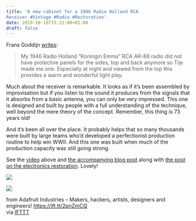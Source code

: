 ```yaml
---
title: 'A new cabinet for a 1946 Radio Holland RCA
Receiver #Vintage #Radio #Restoration'
date: 2019-10-16T15:21:00+01:00
draft: false
---
```


Frans Goddijn [writes](http://kostverlorenvaart.blogspot.com/2019/09/tijes-cabinet-for-radio-holland-rca.html):

> My 1946 Radio Holland “Koningin Emma” RCA AR-88 radio did not have protective panels for the sides, top and back anymore so Tije made me one. Especially at night and viewed from the top this provides a warm and wonderful light play.

Much about the receiver is remarkable. It looks as if it’s been assembled by improvisation but if you listen to the sound it produces from the signals that it absorbs from a basic antenna, you can only be very impressed. This one is designed and built by people with a full understanding of the technique, well beyond the mere theory of the concept. Remember, this thing is 73 years old!

And it’s been all over the place. It probably helps that so many thousands were built by large teams who’d developed a perfectionist production routine to help win WWII. And this one was built when much of the production capacity was still going strong.

See the [video](https://player.vimeo.com/video/358363418) above and [the accompanying blog post](http://kostverlorenvaart.blogspot.com/2019/09/tijes-cabinet-for-radio-holland-rca.html) along with [the post on the electronics restoration](https://kostverlorenvaart.blogspot.com/2019/02/radio-holland-1946-rca-ar-88-koningin.html). Lovely!

![](https://4.bp.blogspot.com/-7vJgoBPKK5o/XGWEmyvi_YI/AAAAAAAAKig/c1zg5RXh5JQ-DsuGPuWkm54KY98sqAIUwCLcBGAs/s640/RCA-01-e3905c58-d866-4e8b-954d-c5c1632a4333-190104.jpg)

![](https://cdn-blog.adafruit.com/uploads/2019/10/Untitled-59.png)

  
  
from Adafruit Industries – Makers, hackers, artists, designers and engineers! https://ift.tt/2pnZmCQ  
via [IFTTT](https://ifttt.com/?ref=da&site=blogger)